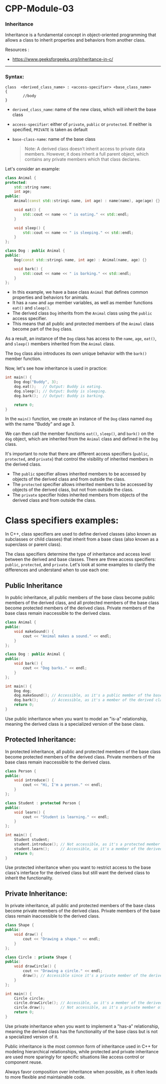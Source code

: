 # CPP-Module-03

### Inheritance

Inheritance is a fundamental concept in object-oriented programming that allows a class to inherit properties and behaviors from another class.

Resources :
- https://www.geeksforgeeks.org/inheritance-in-c/
_____________

### Syntax: 

```
class  <derived_class_name> : <access-specifier> <base_class_name>
{
        //body
}
```

  - ```derived_class_name```: name of the new class, which will inherit the base class
  - ```access-specifier```: either of ```private```, ```public``` or ```protected```. If neither is specified, ```PRIVATE``` is taken as default
  - ```base-class-name```: name of the base class

    > Note: A derived class doesn’t inherit access to private data members. However, it does inherit a full parent object, which contains any private members which that class declares.

Let's consider an example:

```cpp
class Animal {
protected:
    std::string name;
    int age;
public:
    Animal(const std::string& name, int age) : name(name), age(age) {}

    void eat() {
        std::cout << name << " is eating." << std::endl;
    }

    void sleep() {
        std::cout << name << " is sleeping." << std::endl;
    }
};

class Dog : public Animal {
public:
    Dog(const std::string& name, int age) : Animal(name, age) {}

    void bark() {
        std::cout << name << " is barking." << std::endl;
    }
};
```

- In this example, we have a base class `Animal` that defines common properties and behaviors for animals.
- It has a `name` and `age` member variables, as well as member functions `eat()` and `sleep()`.
- The derived class `Dog` inherits from the `Animal` class using the `public` access specifier. 
- This means that all public and protected members of the `Animal` class become part of the `Dog` class. 

As a result, an instance of the `Dog` class has access to the `name`, `age`, `eat()`, and `sleep()` members inherited from the `Animal` class.

The `Dog` class also introduces its own unique behavior with the `bark()` member function.

Now, let's see how inheritance is used in practice:

```cpp
int main() {
    Dog dog("Buddy", 3);
    dog.eat();   // Output: Buddy is eating.
    dog.sleep(); // Output: Buddy is sleeping.
    dog.bark();  // Output: Buddy is barking.

    return 0;
}
```

In the `main()` function, we create an instance of the `Dog` class named `dog` with the name "Buddy" and age 3. 

We can then call the member functions `eat()`, `sleep()`, and `bark()` on the `dog` object, which are inherited from the `Animal` class and defined in the `Dog` class.

It's important to note that there are different access specifiers (`public`, `protected`, and `private`) that control the visibility of inherited members in the derived class. 
  - The `public` specifier allows inherited members to be accessed by objects of the derived class and from outside the class.
  - The `protected` specifier allows inherited members to be accessed by objects of the derived class, but not from outside the class.
  - The `private` specifier hides inherited members from objects of the derived class and from outside the class.


# Class specifiers examples: 

In C++, class specifiers are used to define derived classes (also known as subclasses or child classes) that inherit from a base class (also known as a superclass or parent class).

The class specifiers determine the type of inheritance and access level between the derived and base classes. There are three access specifiers: `public`, `protected`, and `private`. Let's look at some examples to clarify the differences and understand when to use each one:

## Public Inheritance

  In public inheritance, all public members of the base class become public members of the derived class, and all protected members of the base class become protected members of the derived class. 
  Private members of the base class remain inaccessible to the derived class.

  ```cpp
  class Animal {
  public:
      void makeSound() {
          cout << "Animal makes a sound." << endl;
      }
  };
  
  class Dog : public Animal {
  public:
      void bark() {
          cout << "Dog barks." << endl;
      }
  };
  
  int main() {
      Dog dog;
      dog.makeSound(); // Accessible, as it's a public member of the base class.
      dog.bark();      // Accessible, as it's a member of the derived class.
      return 0;
  }
  ```

  Use public inheritance when you want to model an "is-a" relationship, meaning the derived class is a specialized version of the base class.

## Protected Inheritance:
  In protected inheritance, all public and protected members of the base class become protected members of the derived class. Private members of the base class remain inaccessible to the derived class.
  
  ```cpp
  class Person {
  public:
      void introduce() {
          cout << "Hi, I'm a person." << endl;
      }
  };
  
  class Student : protected Person {
  public:
      void learn() {
          cout << "Student is learning." << endl;
      }
  };
  
  int main() {
      Student student;
      student.introduce(); // Not accessible, as it's a protected member of the base class.
      student.learn();     // Accessible, as it's a member of the derived class.
      return 0;
  }
  ```
  
  Use protected inheritance when you want to restrict access to the base class's interface for the derived class but still want the derived class to inherit the functionality.

## Private Inheritance:

  In private inheritance, all public and protected members of the base class become private members of the derived class. Private members of the base class remain inaccessible to the derived class.
  
  ```cpp
  class Shape {
  public:
      void draw() {
          cout << "Drawing a shape." << endl;
      }
  };
  
  class Circle : private Shape {
  public:
      void drawCircle() {
          cout << "Drawing a circle." << endl;
          draw(); // Accessible since it's a private member of the derived class.
      }
  };
  
  int main() {
      Circle circle;
      circle.drawCircle(); // Accessible, as it's a member of the derived class.
      circle.draw();       // Not accessible, as it's a private member of the derived class.
      return 0;
  }
  ```
  
  Use private inheritance when you want to implement a "has-a" relationship, meaning the derived class has the functionality of the base class but is not a specialized version of it.

Public inheritance is the most common form of inheritance used in C++ for modeling hierarchical relationships, while protected and private inheritance are used more sparingly for specific situations like access control or component reuse. 

Always favor composition over inheritance when possible, as it often leads to more flexible and maintainable code.
